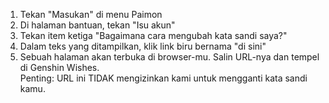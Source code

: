 1) Tekan "Masukan" di menu Paimon
2) Di halaman bantuan, tekan "Isu akun"
3) Tekan item ketiga "Bagaimana cara mengubah kata sandi saya?"
4) Dalam teks yang ditampilkan, klik link biru bernama "di sini"
5) Sebuah halaman akan terbuka di browser-mu. Salin URL-nya dan tempel di Genshin Wishes.  
   Penting: URL ini TIDAK mengizinkan kami untuk mengganti kata sandi kamu.
